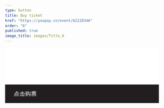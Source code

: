 ```yaml
---
type: button
title: Buy ticket
href: "https://yoopay.cn/event/62228346"
order: "6"
published: true
image_title: images/Title_6
---
```


![Title_06.svg](/images/Title_06.svg)
![Button_6.svg](/images/Button_6.svg)
